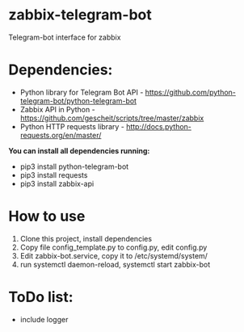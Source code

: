 # zabbix-telegram-bot
Telegram-bot interface for zabbix
# Dependencies:
* Python library for Telegram Bot API - https://github.com/python-telegram-bot/python-telegram-bot <br />
* Zabbix API in Python - https://github.com/gescheit/scripts/tree/master/zabbix <br />
* Python HTTP requests library - http://docs.python-requests.org/en/master/ <br />

<b>You can install all dependencies running:</b><br />
* pip3 install python-telegram-bot <br />
* pip3 install requests
* pip3 install zabbix-api
# How to use
1) Clone this project, install dependencies
2) Copy file config_template.py to config.py, edit config.py
3) Edit zabbix-bot.service, copy it to /etc/systemd/system/
4) run systemctl daemon-reload, systemctl start zabbix-bot
# ToDo list:
* include logger
